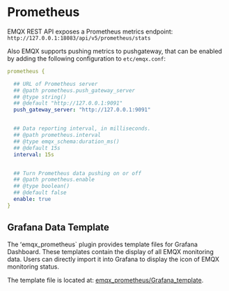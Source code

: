 # Prometheus

EMQX REST API exposes a Prometheus metrics endpoint: `http://127.0.0.1:18083/api/v5/prometheus/stats`

Also EMQX supports pushing metrics to pushgateway, that can be enabled by adding the following configuration to `etc/emqx.conf`:

```yaml
prometheus {

  ## URL of Prometheus server
  ## @path prometheus.push_gateway_server
  ## @type string()
  ## @default "http://127.0.0.1:9091"
  push_gateway_server: "http://127.0.0.1:9091"


  ## Data reporting interval, in milliseconds.
  ## @path prometheus.interval
  ## @type emqx_schema:duration_ms()
  ## @default 15s
  interval: 15s


  ## Turn Prometheus data pushing on or off
  ## @path prometheus.enable
  ## @type boolean()
  ## @default false
  enable: true
}
```


## Grafana Data Template

The ʻemqx_prometheus` plugin provides template files for Grafana Dashboard. These templates contain the display of all EMQX monitoring data. Users can directly import it into Grafana to display the icon of EMQX monitoring status.

The template file is located at: [emqx_prometheus/Grafana_template](https://github.com/emqx/emqx-prometheus/tree/master/grafana_template).
